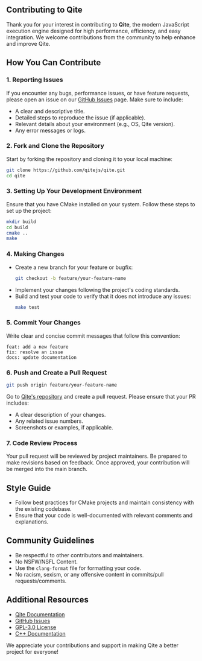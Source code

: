 ## Contributing to Qite

Thank you for your interest in contributing to **Qite**, the modern JavaScript execution engine designed for high performance, efficiency, and easy integration. We welcome contributions from the community to help enhance and improve Qite.

## How You Can Contribute

### 1. Reporting Issues
If you encounter any bugs, performance issues, or have feature requests, please open an issue on our [GitHub Issues](https://github.com/qitejs/qite/issues) page. Make sure to include:
- A clear and descriptive title.
- Detailed steps to reproduce the issue (if applicable).
- Relevant details about your environment (e.g., OS, Qite version).
- Any error messages or logs.

### 2. Fork and Clone the Repository
Start by forking the repository and cloning it to your local machine:
```bash
git clone https://github.com/qitejs/qite.git
cd qite
```

### 3. Setting Up Your Development Environment
Ensure that you have CMake installed on your system. Follow these steps to set up the project:
```bash
mkdir build
cd build
cmake ..
make
```

### 4. Making Changes
- Create a new branch for your feature or bugfix:
  ```bash
  git checkout -b feature/your-feature-name
  ```
- Implement your changes following the project's coding standards.
- Build and test your code to verify that it does not introduce any issues:
  ```bash
  make test
  ```

### 5. Commit Your Changes
Write clear and concise commit messages that follow this convention:
```
feat: add a new feature
fix: resolve an issue
docs: update documentation
```

### 6. Push and Create a Pull Request
```bash
git push origin feature/your-feature-name
```
Go to [Qite's repository](https://github.com/qitejs/qite) and create a pull request. Please ensure that your PR includes:
- A clear description of your changes.
- Any related issue numbers.
- Screenshots or examples, if applicable.

### 7. Code Review Process
Your pull request will be reviewed by project maintainers. Be prepared to make revisions based on feedback. Once approved, your contribution will be merged into the main branch.

## Style Guide
- Follow best practices for CMake projects and maintain consistency with the existing codebase.
- Ensure that your code is well-documented with relevant comments and explanations.

## Community Guidelines
- Be respectful to other contributors and maintainers.
- No NSFW/NSFL Content.
- Use the `clang-format` file for formatting your code.
- No racism, sexism, or any offensive content in commits/pull requests/comments.

## Additional Resources
- [Qite Documentation](https://github.com/qitejs/qite/blob/main/docs/getting-started.md)
- [GitHub Issues](https://github.com/qitejs/qite/issues)
- [GPL-3.0 License](https://github.com/qitejs/qite/blob/main/LICENSE)
- [C++ Documentation](https://cplusplus.com/doc/tutorial)

We appreciate your contributions and support in making Qite a better project for everyone!
